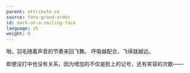 ```yaml
---
parent: attribute.ce
source: fate-grand-order
id: mark-on-a-smiling-face
language: zh
weight: 0
---
```


啪，羽毛随着声音的节奏来回飞舞。
呼吸越配合，飞得就越远。

即便没打中也没有关系，因为增加的不仅是脸上的记号，还有笑容的次数——
